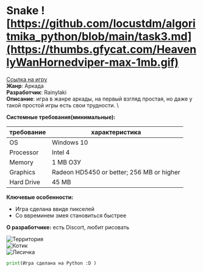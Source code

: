 # Snake ![https://github.com/locustdm/algoritmika_python/blob/main/task3.md](https://thumbs.gfycat.com/HeavenlyWanHornedviper-max-1mb.gif)
[Ссылка на игру]()\
**Жанр**: Аркада\
**Разработчик**: Rainylaki\
**Описание**: игра в жанре аркады, на первый взгляд простая, но даже у такой простой игры есть свои трудности. \

**Системные требования(минимальные):**

|требование |характеристика                           |
|-          |-                                        |
|OS         |Windows 10                               |
|Processor  |Intel 4                                  |
|Memory     |1 MB ОЗУ                                 |
|Graphics   |Radeon HD5450 or better; 256 MB or higher|
|Hard Drive |45 MB                                    |

**Ключевые особенности:**
- Игра сделана ввиде пикселей
- Со ввреминем змея становиться быстрее

**О разработчике:**
есть Discort, любит рисовать

![Территория](https://img.itch.zone/aW1nLzUxMzU1NDgucG5n/original/cIOU%2FP.png) \
![Котик](https://img.itch.zone/aW1nLzYxMzA0MjIuZ2lm/original/x7XLh2.gif) \
![Лисичка](https://img.itch.zone/aW1nLzYwMzUzMzEuZ2lm/original/U36zqc.gif)
```python
print(Игра сделана на Python :D )
```
